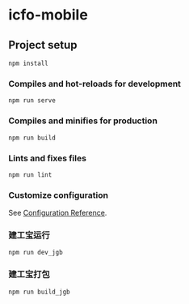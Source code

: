 # icfo-mobile

## Project setup
```
npm install
```

### Compiles and hot-reloads for development
```
npm run serve
```

### Compiles and minifies for production
```
npm run build
```

### Lints and fixes files
```
npm run lint
```

### Customize configuration
See [Configuration Reference](https://cli.vuejs.org/config/).

### 建工宝运行

```
npm run dev_jgb
```

### 建工宝打包

```
npm run build_jgb
```

